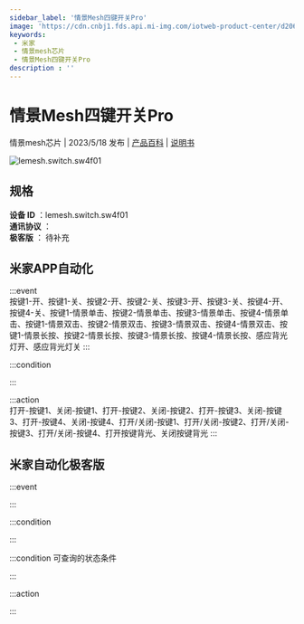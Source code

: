 ```yaml
---
sidebar_label: '情景Mesh四键开关Pro'
image: 'https://cdn.cnbj1.fds.api.mi-img.com/iotweb-product-center/d206ef9395be147ef74ea01d35443bf7_1679974440315.png?GalaxyAccessKeyId=AKVGLQWBOVIRQ3XLEW&Expires=9223372036854775807&Signature=Wi/pajcYNocQP4i9OTaGkCjY+W4='
keywords: 
 - 米家
 - 情景mesh芯片
 - 情景Mesh四键开关Pro
description : ''
---
```

# 情景Mesh四键开关Pro

情景mesh芯片 | 2023/5/18 发布 | [产品百科](https://home.mi.com/webapp/content/baike/product/index.html?model=lemesh.switch.sw4f01/) | [说明书](https://home.mi.com/views/introduction.html?model=lemesh.switch.sw4f01&region=cn)

![lemesh.switch.sw4f01](https://cdn.cnbj1.fds.api.mi-img.com/iotweb-product-center/d206ef9395be147ef74ea01d35443bf7_1679974440315.png?GalaxyAccessKeyId=AKVGLQWBOVIRQ3XLEW&Expires=9223372036854775807&Signature=Wi/pajcYNocQP4i9OTaGkCjY+W4=)

## 规格  
> 
**设备 ID** ：lemesh.switch.sw4f01  
**通讯协议** ：  
**极客版**  ： 待补充 


## 米家APP自动化  

:::event  
按键1-开、按键1-关、按键2-开、按键2-关、按键3-开、按键3-关、按键4-开、按键4-关、按键1-情景单击、按键2-情景单击、按键3-情景单击、按键4-情景单击、按键1-情景双击、按键2-情景双击、按键3-情景双击、按键4-情景双击、按键1-情景长按、按键2-情景长按、按键3-情景长按、按键4-情景长按、感应背光灯开、感应背光灯关
:::

:::condition  

:::

:::action   
打开-按键1、关闭-按键1、打开-按键2、关闭-按键2、打开-按键3、关闭-按键3、打开-按键4、关闭-按键4、打开/关闭-按键1、打开/关闭-按键2、打开/关闭-按键3、打开/关闭-按键4、打开按键背光、关闭按键背光
:::

## 米家自动化极客版  

:::event  

:::

:::condition  

:::

:::condition 可查询的状态条件  

:::

:::action  

:::

        
